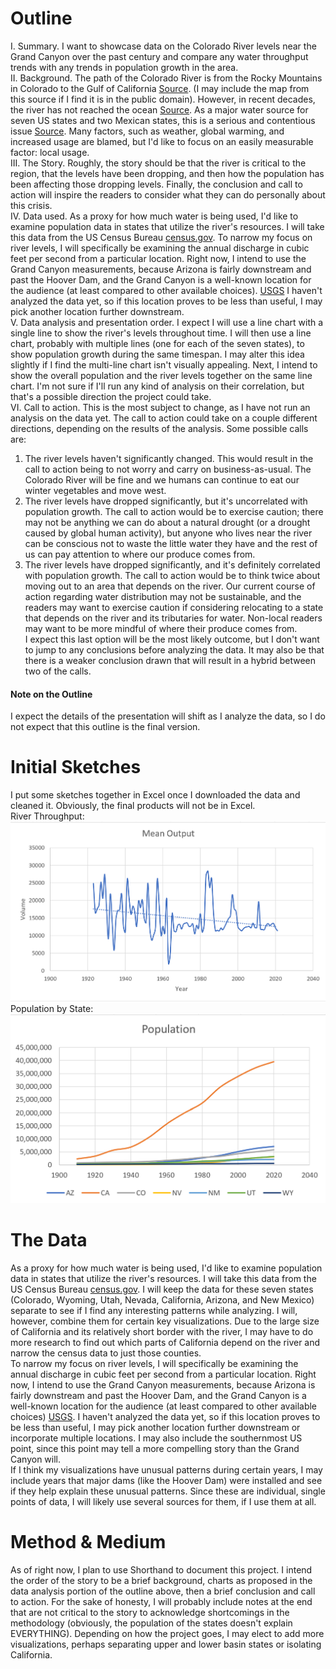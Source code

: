# Outline
I. Summary. I want to showcase data on the Colorado River levels near the Grand Canyon over the past century and compare any water throughput trends with any trends in population growth in the area.   
II. Background. The path of the Colorado River is from the Rocky Mountains in Colorado to the Gulf of California [Source](https://www.uncovercolorado.com/activities/colorado-river/). (I may include the map from this source if I find it is in the public domain). However, in recent decades, the river has not reached the ocean [Source](https://www.latimes.com/environment/story/2023-01-31/colorado-river-in-crisis-the-rivers-end). As a major water source for seven US states and two Mexican states, this is a serious and contentious issue [Source](https://www.washingtonpost.com/climate-environment/2023/02/05/colorado-river-drought-explained/). Many factors, such as weather, global warming, and increased usage are blamed, but I'd like to focus on an easily measurable factor: local usage.   
III. The Story. Roughly, the story should be that the river is critical to the region, that the levels have been dropping, and then how the population has been affecting those dropping levels. Finally, the conclusion and call to action will inspire the readers to consider what they can do personally about this crisis.   
IV. Data used. As a proxy for how much water is being used, I'd like to examine population data in states that utilize the river's resources. I will take this data from the US Census Bureau [census.gov](https://www.census.gov/data/tables/time-series/dec/popchange-data-text.html). To narrow my focus on river levels, I will specifically be examining the annual discharge in cubic feet per second from a particular location. Right now, I intend to use the Grand Canyon measurements, because Arizona is fairly downstream and past the Hoover Dam, and the Grand Canyon is a well-known location for the audience (at least compared to other available choices). [USGS](https://waterdata.usgs.gov/nwis/annual?referred_module=sw&search_site_no=09402500&format=sites_selection_links) I haven't analyzed the data yet, so if this location proves to be less than useful, I may pick another location further downstream.   
V. Data analysis and presentation order. I expect I will use a line chart with a single line to show the river's levels throughout time. I will then use a line chart, probably with multiple lines (one for each of the seven states), to show population growth during the same timespan. I may alter this idea slightly if I find the multi-line chart isn't visually appealing. Next, I intend to show the overall population and the river levels together on the same line chart. I'm not sure if I'll run any kind of analysis on their correlation, but that's a possible direction the project could take.   
VI. Call to action. This is the most subject to change, as I have not run an analysis on the data yet. The call to action could take on a couple different directions, depending on the results of the analysis. Some possible calls are:   
  1. The river levels haven't significantly changed. This would result in the call to action being to not worry and carry on business-as-usual. The Colorado River will be fine and we humans can continue to eat our winter vegetables and move west.
  2. The river levels have dropped significantly, but it's uncorrelated with population growth. The call to action would be to exercise caution; there may not be anything we can do about a natural drought (or a drought caused by global human activity), but anyone who lives near the river can be conscious not to waste the little water they have and the rest of us can pay attention to where our produce comes from.
  3. The river levels have dropped significantly, and it's definitely correlated with population growth. The call to action would be to think twice about moving out to an area that depends on the river. Our current course of action regarding water distribution may not be sustainable, and the readers may want to exercise caution if considering relocating to a state that depends on the river and its tributaries for water. Non-local readers may want to be more mindful of where their produce comes from.     
I expect this last option will be the most likely outcome, but I don't want to jump to any conclusions before analyzing the data. It may also be that there is a weaker conclusion drawn that will result in a hybrid between two of the calls.
#### Note on the Outline
I expect the details of the presentation will shift as I analyze the data, so I do not expect that this outline is the final version.
# Initial Sketches
I put some sketches together in Excel once I downloaded the data and cleaned it. Obviously, the final products will not be in Excel.   
River Throughput:   
![River Throughput](/Sketch_1.png)   
Population by State:   
![Local Population](/Sketch_2.png)   

# The Data
As a proxy for how much water is being used, I'd like to examine population data in states that utilize the river's resources. I will take this data from the US Census Bureau [census.gov](https://www.census.gov/data/tables/time-series/dec/popchange-data-text.html). I will keep the data for these seven states (Colorado, Wyoming, Utah, Nevada, California, Arizona, and New Mexico) separate to see if I find any interesting patterns while analyzing. I will, however, combine them for certain key visualizations. Due to the large size of California and its relatively short border with the river, I may have to do more research to find out which parts of California depend on the river and narrow the census data to just those counties.   
To narrow my focus on river levels, I will specifically be examining the annual discharge in cubic feet per second from a particular location. Right now, I intend to use the Grand Canyon measurements, because Arizona is fairly downstream and past the Hoover Dam, and the Grand Canyon is a well-known location for the audience (at least compared to other available choices) [USGS](https://waterdata.usgs.gov/nwis/annual?referred_module=sw&search_site_no=09402500&format=sites_selection_links). I haven't analyzed the data yet, so if this location proves to be less than useful, I may pick another location further downstream or incorporate multiple locations. I may also include the southernmost US point, since this point may tell a more compelling story than the Grand Canyon will.   
If I think my visualizations have unusual patterns during certain years, I may include years that major dams (like the Hoover Dam) were installed and see if they help explain these unusual patterns. Since these are individual, single points of data, I will likely use several sources for them, if I use them at all.
# Method & Medium
As of right now, I plan to use Shorthand to document this project. I intend the order of the story to be a brief background, charts as proposed in the data analysis portion of the outline above, then a brief conclusion and call to action. For the sake of honesty, I will probably include notes at the end that are not critical to the story to acknowledge shortcomings in the methodology (obviously, the population of the states doesn't explain EVERYTHING). Depending on how the project goes, I may elect to add more visualizations, perhaps separating upper and lower basin states or isolating California.

